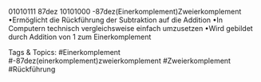 01010111 87dez
10101000 -87dez(Einerkomplement)Zweierkomplement
•Ermöglicht die Rückführung der Subtraktion auf die Addition
•In Computern technisch vergleichsweise einfach umzusetzen
•Wird gebildet durch Addition von 1 zum Einerkomplement

   Tags & Topics:
   #Einerkomplement
   #-87dez(einerkomplement)zweierkomplement
   #Zweierkomplement
   #Rückführung